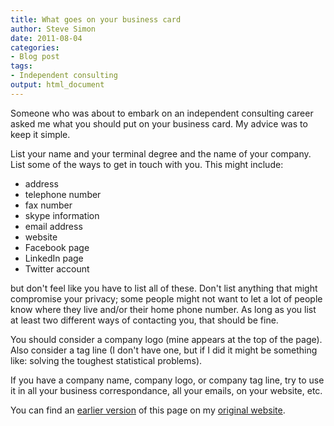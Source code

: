 ```yaml
---
title: What goes on your business card
author: Steve Simon
date: 2011-08-04
categories:
- Blog post
tags:
- Independent consulting
output: html_document
---
```


Someone who was about to embark on an independent consulting career asked me what you should put on your business card. My advice was to keep it simple.

<!---More--->

List your name and your terminal degree and the name of your company. List some of the ways to get in touch with you. This might include:

+ address
+ telephone number
+ fax number
+ skype information
+ email address
+ website
+ Facebook page
+ LinkedIn page
+ Twitter account

but don't feel like you have to list all of these. Don't list anything that might compromise your privacy; some people might not want to let a lot of people know where they live and/or their home phone number. As long as you list at least two different ways of contacting you, that should be fine.

You should consider a company logo (mine appears at the top of the page). Also consider a tag line (I don't have one, but if I did it might be something like: solving the toughest statistical problems).

If you have a company name, company logo, or company tag line, try to use it in all your business correspondance, all your emails, on your website, etc.

You can find an [earlier version][sim1] of this page on my [original website][sim2].

[sim1]: http://www.pmean.com/11/BusinessCard.html
[sim2]: http://www.pmean.com/original_site.html 
